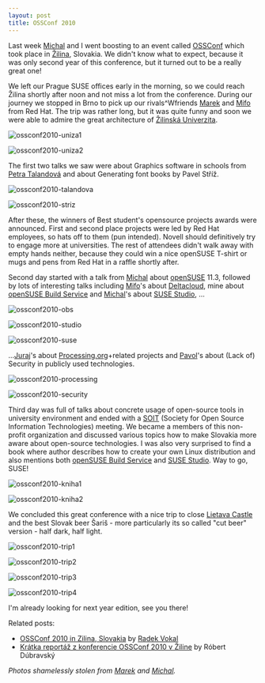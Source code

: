 ```yaml
---
layout: post
title: OSSConf 2010
---
```


Last week [Michal](http://michal.hrusecky.net/) and I went boosting to an event called [OSSConf](http://ossconf2010.soit.sk/) which took place in [Žilina](http://maps.google.com/maps?q=zilina), Slovakia. We didn't know what to expect, because it was only second year of this conference, but it turned out to be a really great one!

We left our Prague SUSE offices early in the morning, so we could reach Žilina shortly after noon and not miss a lot from the conference. During our journey we stopped in Brno to pick up our rivals^Wfriends [Marek](http://marek.mahut.sk/) and [Mifo](http://mifo.sk/) from Red Hat. The trip was rather long, but it was quite funny and soon we were able to admire the great architecture of [Žilinská Univerzita](http://www.uniza.sk/).

![ossconf2010-uniza1](/assets/ossconf2010-uniza1.jpg)

![ossconf2010-uniza2](/assets/ossconf2010-uniza2.jpg)

The first two talks we saw were about Graphics software in schools from [Petra Talandová](https://akela.mendelu.cz/~xtalando/) and about Generating font books by Pavel Stříž.

![ossconf2010-talandova](/assets/ossconf2010-talandova.jpg)

![ossconf2010-striz](/assets/ossconf2010-striz.jpg)

After these, the winners of Best student's opensource projects awards were announced. First and second place projects were led by Red Hat employees, so hats off to them (pun intended). Novell should definitively try to engage more at universities. The rest of attendees didn't walk away with empty hands neither, because they could win a nice openSUSE T-shirt or mugs and pens from Red Hat in a raffle shortly after.

Second day started with a talk from [Michal](http://michal.hrusecky.net/) about [openSUSE](http://opensuse.org/) 11.3, followed by lots of interesting talks including [Mifo](http://mifo.sk/)'s about [Deltacloud](http://deltacloud.org/), mine about [openSUSE Build Service](http://build.opensuse.org/) and [Michal](http://michal.hrusecky.net/)'s about [SUSE Studio](http://susestudio.com/), ...

![ossconf2010-obs](/assets/ossconf2010-obs.jpg)

![ossconf2010-studio](/assets/ossconf2010-studio.jpg)

![ossconf2010-suse](/assets/ossconf2010-suse.jpg)

...[Juraj](http://digmia.com/)'s about [Processing.org](http://processing.org/)+related projects and [Pavol](http://nethemba.com/)'s about (Lack of) Security in publicly used technologies.

![ossconf2010-processing](/assets/ossconf2010-processing.jpg)

![ossconf2010-security](/assets/ossconf2010-security.jpg)

Third day was full of talks about concrete usage of open-source tools in university environment and ended with a [SOIT](http://soit.sk/) (Society for Open Source Information Technologies) meeting. We became a members of this non-profit organization and discussed various topics how to make Slovakia more aware about open-source technologies. I was also very surprised to find a book where author describes how to create your own Linux distribution and also mentions both [openSUSE Build Service](http://build.opensuse.org/) and [SUSE Studio](http://susestudio.com/). Way to go, SUSE!

![ossconf2010-kniha1](/assets/ossconf2010-kniha1.jpg)

![ossconf2010-kniha2](/assets/ossconf2010-kniha2.jpg)

We concluded this great conference with a nice trip to close [Lietava Castle](http://en.wikipedia.org/wiki/Lietava_Castle) and the best Slovak beer Šariš - more particularly its so called "cut beer" version - half dark, half light.

![ossconf2010-trip1](/assets/ossconf2010-trip1.jpg)

![ossconf2010-trip2](/assets/ossconf2010-trip2.jpg)

![ossconf2010-trip3](/assets/ossconf2010-trip3.jpg)

![ossconf2010-trip4](/assets/ossconf2010-trip4.jpg)

I'm already looking for next year edition, see you there!

Related posts:

* [OSSConf 2010 in Zilina, Slovakia](http://rvokal.livejournal.com/11728.html) by [Radek Vokal](http://rvokal.livejournal.com/)
* [Krátka reportáž z konferencie OSSConf 2010 v Žiline](http://www.linuxon.sk/clanky/vseobecne/1014-kratka-reportaz-z-konferencie-oscon-v-ziline) by Róbert Dúbravský

*Photos shamelessly stolen from [Marek](http://marek.mahut.sk/) and [Michal](http://michal.hrusecky.net/).*
